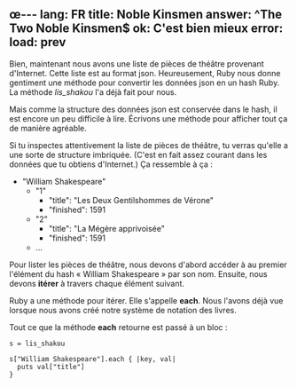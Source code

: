 œ---
lang:   FR
title:  Noble Kinsmen
answer: ^The Two Noble Kinsmen$
ok:     C'est bien mieux
error:
load:   prev
---

Bien, maintenant nous avons une liste de pièces de théâtre provenant d'Internet. Cette liste est au format json.
Heureusement, Ruby nous donne gentiment une méthode pour convertir les données json en un hash Ruby.
La méthode _lis\_shakou_ l'a déjà fait pour nous.

Mais comme la structure des données json est conservée dans le hash, il est encore un peu difficile à lire.
Écrivons une méthode pour afficher tout ça de manière agréable.

Si tu inspectes attentivement la liste de pièces de théâtre, tu verras qu'elle a une sorte de structure imbriquée.
(C'est en fait assez courant dans les données que tu obtiens d'Internet.)
Ça ressemble à ça :

<ul>
  <li>"William Shakespeare"
  <ul>
      <li>"1"
      <ul>
        <li>"title": "Les Deux Gentilshommes de Vérone"</li>
        <li>"finished": 1591</li>
      </ul>
      </li>
      <li>"2"
      <ul>
        <li>"title": "La Mégère apprivoisée"</li>
        <li>"finished": 1591</li>
      </ul>
      </li>
      <li>...</li>
  </ul>
  </li>
</ul>

Pour lister les pièces de théâtre, nous devons d'abord accéder à au premier l'élément du hash « William Shakespeare » par son nom.
Ensuite, nous devons __itérer__ à travers chaque élément suivant.

Ruby a une méthode pour itérer. Elle s'appelle __each__. Nous l'avons déjà vue lorsque nous avons
créé notre système de notation des livres.

Tout ce que la méthode __each__ retourne est passé à un bloc :

    s = lis_shakou

    s["William Shakespeare"].each { |key, val|
      puts val["title"]
    }
